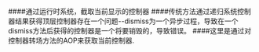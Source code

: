 ####通过运行时系统，截取当前显示的控制器
####传统方法通过递归系统控制器结果获得顶层控制器存在一个问题--dismiss为一个异步过程，导致在一个dismiss方法后获得的控制器是一个将要销毁的，导致错误。
####这里是通过对控制器转场方法的AOP来获取当前控制器.

